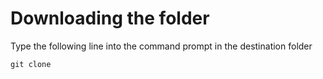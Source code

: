 Downloading the folder
===

Type the following line into the command prompt in the destination folder

```git clone```